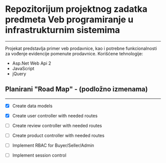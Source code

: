 # Repozitorijum projektnog zadatka predmeta Veb programiranje u infrastrukturnim sistemima
---
Projekat predstavlja primer veb prodavnice, kao i potrebne funkcionalnosti za vođenje evidencije pomenute prodavnice.
Korišćene tehnologije:
 - Asp.Net Web Api 2
 - JavaScript
 - jQuery


 ## Planirani "Road Map" - (podložno izmenama)
 ---

 - [X] Create data models
 - [X] Create user controller with needed routes
 - [ ] Create review controller with needed routes
 - [ ] Create product controller with needed routes
 - [ ] Implement RBAC for Buyer/Seller/Admin
 - [ ] Implement session control
 
